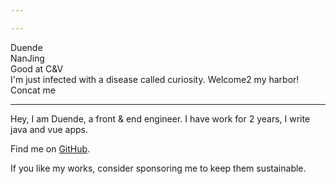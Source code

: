 ```yaml
---

---
```


<script setup lang="ts">
import avatar from '~/assets/avatar2.jpg' 
</script>

<div flex gap-x-8 lt-sm="flex-col gap-y-5" items-center>
<img :src="avatar" rounded-full class="!w-160px !h-160px"  />
<div flex="~ col" lt-sm="!mt-[-40px] items-center">
<span text-42px font-bold>Duende</span>
<span flex-inline items-center>
<div i-twemoji-flag-china /> <n-divider vertical />
NanJing <n-divider vertical />
<div i-noto-v1-man-facepalming-light-skin-tone />
<n-divider vertical />
Good at C&V <div i-twemoji-face-savoring-food ml-2 />
</span>
<n-gradient-text :size="16" type="success" >
  I'm just infected with a disease called curiosity.
</n-gradient-text>
<span text-16px flex-inline items-center>Welcome2 my harbor! 
<div i-twemoji-hand-with-index-finger-and-thumb-crossed-medium-light-skin-tone ml-2 />
<div i-twemoji-two-hearts ml-2 />
</span>
<div flex  items-center text-16px >
   <div i-twemoji-backhand-index-pointing-right-medium-light-skin-tone mx-2 /> 
   <span mr-3 font-bold>Concat me</span>
   <div i-cib-qq text-red mx-3 cursor-pointer />
   <n-divider vertical />
   <div i-cib-wechat mx-3 text="[#329672]" cursor-pointer />
   <n-divider vertical />
   <div i-cib-twitter ml-3 text="[#1D9BF0]" cursor-pointer />
</div>
</div>
</div>

***
Hey, I am Duende, a front & end engineer. I have work for 2 years, I write java
and vue apps.

Find me on [GitHub](https://github.com/dud9).

If you like my works, consider sponsoring me to keep them sustainable.
